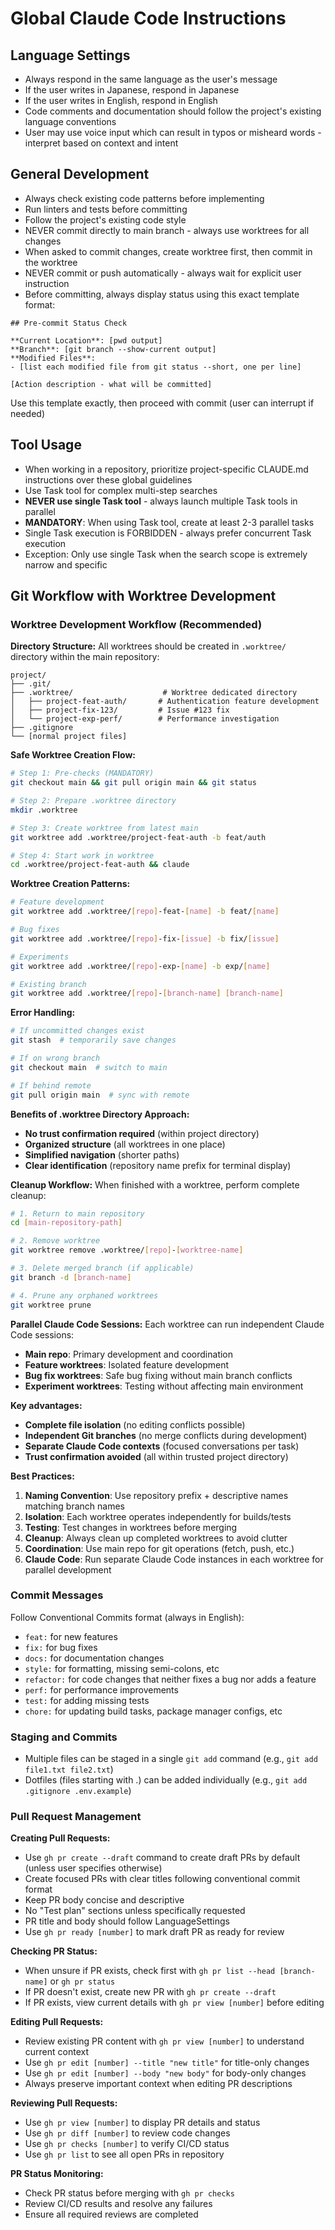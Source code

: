 # Global Claude Code Instructions

## Language Settings
- Always respond in the same language as the user's message
- If the user writes in Japanese, respond in Japanese
- If the user writes in English, respond in English
- Code comments and documentation should follow the project's existing language conventions
- User may use voice input which can result in typos or misheard words - interpret based on context and intent

## General Development
- Always check existing code patterns before implementing
- Run linters and tests before committing
- Follow the project's existing code style
- NEVER commit directly to main branch - always use worktrees for all changes
- When asked to commit changes, create worktree first, then commit in the worktree
- NEVER commit or push automatically - always wait for explicit user instruction
- Before committing, always display status using this exact template format:

```
## Pre-commit Status Check

**Current Location**: [pwd output]
**Branch**: [git branch --show-current output]
**Modified Files**:
- [list each modified file from git status --short, one per line]

[Action description - what will be committed]
```

Use this template exactly, then proceed with commit (user can interrupt if needed)

## Tool Usage
- When working in a repository, prioritize project-specific CLAUDE.md instructions over these global guidelines
- Use Task tool for complex multi-step searches
- **NEVER use single Task tool** - always launch multiple Task tools in parallel
- **MANDATORY**: When using Task tool, create at least 2-3 parallel tasks
- Single Task execution is FORBIDDEN - always prefer concurrent Task execution
- Exception: Only use single Task when the search scope is extremely narrow and specific

## Git Workflow with Worktree Development

### Worktree Development Workflow (Recommended)

**Directory Structure:**
All worktrees should be created in `.worktree/` directory within the main repository:
```
project/
├── .git/
├── .worktree/                    # Worktree dedicated directory
│   ├── project-feat-auth/       # Authentication feature development
│   ├── project-fix-123/         # Issue #123 fix
│   └── project-exp-perf/        # Performance investigation
├── .gitignore
└── [normal project files]
```

**Safe Worktree Creation Flow:**
```bash
# Step 1: Pre-checks (MANDATORY)
git checkout main && git pull origin main && git status

# Step 2: Prepare .worktree directory
mkdir .worktree

# Step 3: Create worktree from latest main
git worktree add .worktree/project-feat-auth -b feat/auth

# Step 4: Start work in worktree
cd .worktree/project-feat-auth && claude
```

**Worktree Creation Patterns:**
```bash
# Feature development
git worktree add .worktree/[repo]-feat-[name] -b feat/[name]

# Bug fixes
git worktree add .worktree/[repo]-fix-[issue] -b fix/[issue]

# Experiments
git worktree add .worktree/[repo]-exp-[name] -b exp/[name]

# Existing branch
git worktree add .worktree/[repo]-[branch-name] [branch-name]
```

**Error Handling:**
```bash
# If uncommitted changes exist
git stash  # temporarily save changes

# If on wrong branch
git checkout main  # switch to main

# If behind remote
git pull origin main  # sync with remote
```

**Benefits of .worktree Directory Approach:**
- **No trust confirmation required** (within project directory)
- **Organized structure** (all worktrees in one place)
- **Simplified navigation** (shorter paths)
- **Clear identification** (repository name prefix for terminal display)

**Cleanup Workflow:**
When finished with a worktree, perform complete cleanup:
```bash
# 1. Return to main repository
cd [main-repository-path]

# 2. Remove worktree
git worktree remove .worktree/[repo]-[worktree-name]

# 3. Delete merged branch (if applicable)
git branch -d [branch-name]

# 4. Prune any orphaned worktrees
git worktree prune
```

**Parallel Claude Code Sessions:**
Each worktree can run independent Claude Code sessions:
- **Main repo**: Primary development and coordination
- **Feature worktrees**: Isolated feature development  
- **Bug fix worktrees**: Safe bug fixing without main branch conflicts
- **Experiment worktrees**: Testing without affecting main environment

**Key advantages:**
- **Complete file isolation** (no editing conflicts possible)
- **Independent Git branches** (no merge conflicts during development)
- **Separate Claude Code contexts** (focused conversations per task)
- **Trust confirmation avoided** (all within trusted project directory)

**Best Practices:**
1. **Naming Convention**: Use repository prefix + descriptive names matching branch names
2. **Isolation**: Each worktree operates independently for builds/tests
3. **Testing**: Test changes in worktrees before merging
4. **Cleanup**: Always clean up completed worktrees to avoid clutter
5. **Coordination**: Use main repo for git operations (fetch, push, etc.)
6. **Claude Code**: Run separate Claude Code instances in each worktree for parallel development

### Commit Messages
Follow Conventional Commits format (always in English):
- `feat:` for new features
- `fix:` for bug fixes
- `docs:` for documentation changes
- `style:` for formatting, missing semi-colons, etc
- `refactor:` for code changes that neither fixes a bug nor adds a feature
- `perf:` for performance improvements
- `test:` for adding missing tests
- `chore:` for updating build tasks, package manager configs, etc

### Staging and Commits
- Multiple files can be staged in a single `git add` command (e.g., `git add file1.txt file2.txt`)
- Dotfiles (files starting with .) can be added individually (e.g., `git add .gitignore .env.example`)

### Pull Request Management

**Creating Pull Requests:**
- Use `gh pr create --draft` command to create draft PRs by default (unless user specifies otherwise)
- Create focused PRs with clear titles following conventional commit format
- Keep PR body concise and descriptive
- No "Test plan" sections unless specifically requested
- PR title and body should follow LanguageSettings
- Use `gh pr ready [number]` to mark draft PR as ready for review

**Checking PR Status:**
- When unsure if PR exists, check first with `gh pr list --head [branch-name]` or `gh pr status`
- If PR doesn't exist, create new PR with `gh pr create --draft`
- If PR exists, view current details with `gh pr view [number]` before editing

**Editing Pull Requests:**
- Review existing PR content with `gh pr view [number]` to understand current context
- Use `gh pr edit [number] --title "new title"` for title-only changes
- Use `gh pr edit [number] --body "new body"` for body-only changes
- Always preserve important context when editing PR descriptions

**Reviewing Pull Requests:**
- Use `gh pr view [number]` to display PR details and status
- Use `gh pr diff [number]` to review code changes
- Use `gh pr checks [number]` to verify CI/CD status
- Use `gh pr list` to see all open PRs in repository

**PR Status Monitoring:**
- Check PR status before merging with `gh pr checks`
- Review CI/CD results and resolve any failures
- Ensure all required reviews are completed
